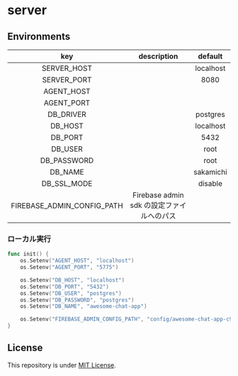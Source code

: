 # server

## Environments

| key | description | default |
| :---: | :---: | :---: |
| SERVER_HOST |  | localhost |
| SERVER_PORT |  | 8080 |
| AGENT_HOST |  |  |
| AGENT_PORT |  |  |
| DB_DRIVER |  | postgres |
| DB_HOST |  | localhost |
| DB_PORT |  | 5432 |
| DB_USER |  | root |
| DB_PASSWORD |  | root |
| DB_NAME |  | sakamichi |
| DB_SSL_MODE |  | disable |
| FIREBASE_ADMIN_CONFIG_PATH | Firebase admin sdk の設定ファイルへのパス |  |

### ローカル実行

``` go
func init() {
	os.Setenv("AGENT_HOST", "localhost")
	os.Setenv("AGENT_PORT", "5775")

	os.Setenv("DB_HOST", "localhost")
	os.Setenv("DB_PORT", "5432")
	os.Setenv("DB_USER", "postgres")
	os.Setenv("DB_PASSWORD", "postgres")
	os.Setenv("DB_NAME", "awesome-chat-app")

	os.Setenv("FIREBASE_ADMIN_CONFIG_PATH", "config/awesome-chat-app-c9e81-firebase-adminsdk-gdtpk-randomdesu.json")
}
```

## License

This repository is under [MIT License](./LICENSE).
